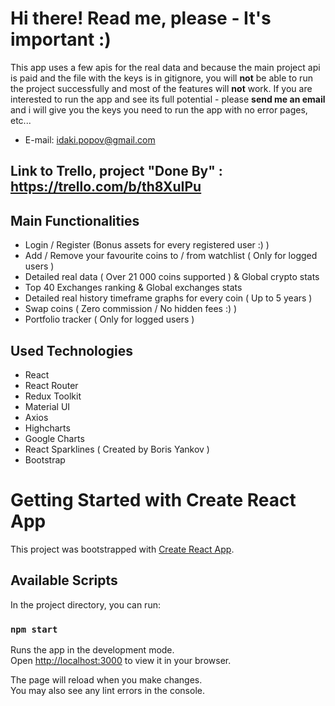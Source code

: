 # Hi there! Read me, please - It's important :) 

This app uses a few apis for the real data and because the main project api is paid and the file with the keys is in gitignore, you will **not** be able to run the project successfully and most of the features will **not** work.
If you are interested to run the app and see its full potential - please **send me an email** and i will give you the keys you need to run the app with no error pages, etc... 
- E-mail: idaki.popov@gmail.com

## Link to Trello, project "Done By" : https://trello.com/b/th8XuIPu

## Main Functionalities
- Login / Register  (Bonus assets for every registered user :) )
- Add / Remove your favourite coins to / from watchlist ( Only for logged users )
- Detailed real data ( Over 21 000 coins supported ) & Global crypto stats
- Top 40 Exchanges ranking & Global exchanges stats
- Detailed real history timeframe graphs for every coin ( Up to 5 years )
- Swap coins ( Zero commission / No hidden fees :) )
- Portfolio tracker ( Only for logged users )



## Used Technologies
- React 
- React Router
- Redux Toolkit
- Material UI
- Axios
- Highcharts
- Google Charts
- React Sparklines ( Created by Boris Yankov )
- Bootstrap


# Getting Started with Create React App

This project was bootstrapped with [Create React App](https://github.com/facebook/create-react-app).

## Available Scripts

In the project directory, you can run:

### `npm start`

Runs the app in the development mode.\
Open [http://localhost:3000](http://localhost:3000) to view it in your browser.

The page will reload when you make changes.\
You may also see any lint errors in the console.

